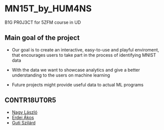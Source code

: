 # MN15T_by_HUM4NS
B1G PR0J3CT for 5ZFM course in UD

## Main goal of the project

- Our goal is to create an interactive, easy-to-use and playful enviroment, that encourages users to take
part in the process of identifying MNIST data

- With the data we want to showcase analytics and give a better understanding to the users on machine learning

- Future projects might provide useful data to actual ML programs

## C0NTR18UT0R5

- [Nagy László](https://github.com/Laci730)
- [Erdei Ákos](https://github.com/erdeiakos)
- [Guti Szilárd](https://github.com/szilardguti)